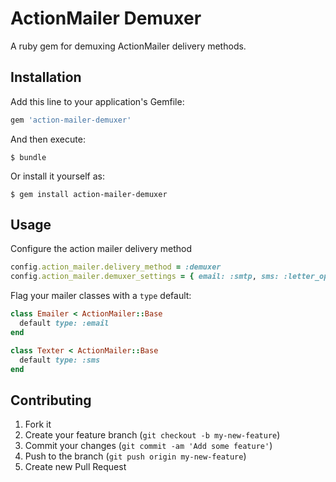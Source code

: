 # ActionMailer Demuxer

A ruby gem for demuxing ActionMailer delivery methods.

## Installation

Add this line to your application's Gemfile:

```ruby
gem 'action-mailer-demuxer'
```

And then execute:

```console
$ bundle
```

Or install it yourself as:

```console
$ gem install action-mailer-demuxer
```

## Usage

Configure the action mailer delivery method

```ruby
config.action_mailer.delivery_method = :demuxer
config.action_mailer.demuxer_settings = { email: :smtp, sms: :letter_opener }
```

Flag your mailer classes with a `type` default:

```ruby
class Emailer < ActionMailer::Base
  default type: :email
end

class Texter < ActionMailer::Base
  default type: :sms
end
```

## Contributing

1. Fork it
2. Create your feature branch (`git checkout -b my-new-feature`)
3. Commit your changes (`git commit -am 'Add some feature'`)
4. Push to the branch (`git push origin my-new-feature`)
5. Create new Pull Request
